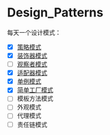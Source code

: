 # Design_Patterns

每天一个设计模式：

- [x] [策略模式](https://github.com/WilliamsZhang/Design_Patterns/wiki/%E7%AD%96%E7%95%A5%E6%A8%A1%E5%BC%8F)
- [x] [装饰器模式](https://github.com/WilliamsZhang/Design_Patterns/wiki/%E8%A3%85%E9%A5%B0%E5%99%A8%E6%A8%A1%E5%BC%8F)
- [ ] [观察者模式]()
- [x] [适配器模式](https://github.com/WilliamsZhang/Design_Patterns/wiki/%E9%80%82%E9%85%8D%E5%99%A8%E6%A8%A1%E5%BC%8F)
- [x] [单例模式](https://github.com/WilliamsZhang/Design_Patterns/wiki/%E5%8D%95%E4%BE%8B%E6%A8%A1%E5%BC%8F)
- [x] [简单工厂模式](https://github.com/WilliamsZhang/Design_Patterns/wiki/%E7%AE%80%E5%8D%95%E5%B7%A5%E5%8E%82%E6%A8%A1%E5%BC%8F)
- [ ] 模板方法模式
- [ ] 外观模式
- [ ] 代理模式
- [ ] 责任链模式